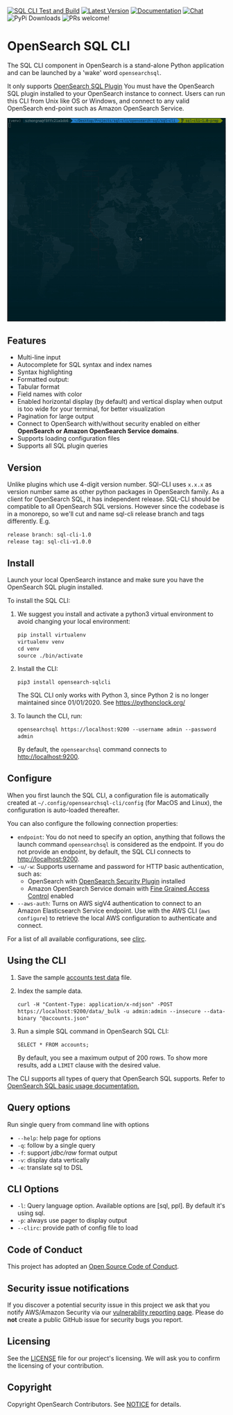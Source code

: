 [![SQL CLI Test and Build](https://github.com/opensearch-project/sql/workflows/SQL%20CLI%20Test%20and%20Build/badge.svg)](https://github.com/opensearch-project/sql/actions)
[![Latest Version](https://img.shields.io/pypi/v/opensearch-sqlcli.svg)](https://pypi.python.org/pypi/opensearch-sqlcli/)
[![Documentation](https://img.shields.io/badge/documentation-blue.svg)](https://docs-beta.opensearch.org/docs/sql/cli/)
[![Chat](https://img.shields.io/badge/chat-on%20forums-blue)](https://discuss.opendistrocommunity.dev/c/sql/)
![PyPi Downloads](https://img.shields.io/pypi/dm/opensearch-sqlcli.svg)
![PRs welcome!](https://img.shields.io/badge/PRs-welcome!-success)

# OpenSearch SQL CLI

The SQL CLI component in OpenSearch is a stand-alone Python application and can be launched by a 'wake' word `opensearchsql`. 

It only supports [OpenSearch SQL Plugin](https://docs-beta.opensearch.org/search-plugins/sql/index/)
You must have the OpenSearch SQL plugin installed to your OpenSearch instance to connect. 
Users can run this CLI from Unix like OS or Windows, and connect to any valid OpenSearch end-point such as Amazon OpenSearch Service.

![](./screenshots/usage.gif)



## Features

* Multi-line input
* Autocomplete for SQL syntax and index names
* Syntax highlighting
* Formatted output:
* Tabular format
* Field names with color
* Enabled horizontal display (by default) and vertical display when output is too wide for your terminal, for better visualization
* Pagination for large output
* Connect to OpenSearch with/without security enabled on either **OpenSearch or Amazon OpenSearch Service domains**.
* Supports loading configuration files
* Supports all SQL plugin queries

## Version
Unlike plugins which use 4-digit version number. SQl-CLI uses `x.x.x` as version number same as other python packages in OpenSearch family. As a client for OpenSearch SQL, it has independent release. 
SQL-CLI should be compatible to all OpenSearch SQL versions. However since the codebase is in a monorepo, 
so we'll cut and name sql-cli release branch and tags differently. E.g.
```
release branch: sql-cli-1.0
release tag: sql-cli-v1.0.0 
```

## Install

Launch your local OpenSearch instance and make sure you have the OpenSearch SQL plugin installed.

To install the SQL CLI:


1. We suggest you install and activate a python3 virtual environment to avoid changing your local environment:

    ```
    pip install virtualenv
    virtualenv venv
    cd venv
    source ./bin/activate
    ```


1. Install the CLI:

    ```
    pip3 install opensearch-sqlcli
    ```

    The SQL CLI only works with Python 3, since Python 2 is no longer maintained since 01/01/2020. See https://pythonclock.org/


1. To launch the CLI, run:

    ```
    opensearchsql https://localhost:9200 --username admin --password admin
    ```
    By default, the `opensearchsql` command connects to [http://localhost:9200](http://localhost:9200/).



## Configure

When you first launch the SQL CLI, a configuration file is automatically created at `~/.config/opensearchsql-cli/config` (for MacOS and Linux), the configuration is auto-loaded thereafter.

You can also configure the following connection properties:


* `endpoint`: You do not need to specify an option, anything that follows the launch command `opensearchsql` is considered as the endpoint. If you do not provide an endpoint, by default, the SQL CLI connects to [http://localhost:9200](http://localhost:9200/).
* `-u/-w`: Supports username and password for HTTP basic authentication, such as:
    * OpenSearch with [OpenSearch Security Plugin](https://docs-beta.opensearch.org/security-plugin/index/) installed
    * Amazon OpenSearch Service domain with [Fine Grained Access Control](https://docs.aws.amazon.com/opensearch-service/latest/developerguide/fgac.html) enabled
* `--aws-auth`: Turns on AWS sigV4 authentication to connect to an Amazon Elasticsearch Service endpoint. Use with the AWS CLI (`aws configure`) to retrieve the local AWS configuration to authenticate and connect.

For a list of all available configurations, see [clirc](https://github.com/opensearch-project/sql/blob/master/sql-cli/src/opensearch_sql_cli/conf/clirc).



## Using the CLI

1. Save the sample [accounts test data](https://github.com/opensearch-project/sql/blob/master/integ-test/src/test/resources/accounts.json) file.
2. Index the sample data.

    ```
    curl -H "Content-Type: application/x-ndjson" -POST https://localhost:9200/data/_bulk -u admin:admin --insecure --data-binary "@accounts.json"
    ```


1. Run a simple SQL command in OpenSearch SQL CLI:

    ```
    SELECT * FROM accounts;
    ```

    By default, you see a maximum output of 200 rows. To show more results, add a `LIMIT` clause with the desired value.

The CLI supports all types of query that OpenSearch SQL supports. Refer to [OpenSearch SQL basic usage documentation.](https://github.com/opensearch-project/sql#basic-usage)


## Query options

Run single query from command line with options


* `--help`: help page for options
* `-q`: follow by a single query
* `-f`: support *jdbc/raw* format output
* `-v`: display data vertically
* `-e`: translate sql to DSL

## CLI Options

* `-l`: Query language option. Available options are [sql, ppl]. By default it's using sql.
* `-p`: always use pager to display output
* `--clirc`: provide path of config file to load

## Code of Conduct

This project has adopted an [Open Source Code of Conduct](./CODE_OF_CONDUCT.md).


## Security issue notifications

If you discover a potential security issue in this project we ask that you notify AWS/Amazon Security via our [vulnerability reporting page](http://aws.amazon.com/security/vulnerability-reporting/). Please do **not** create a public GitHub issue for security bugs you report.

## Licensing

See the [LICENSE](./LICENSE.TXT) file for our project's licensing. We will ask you to confirm the licensing of your contribution.

## Copyright

Copyright OpenSearch Contributors. See [NOTICE](./NOTICE) for details.


